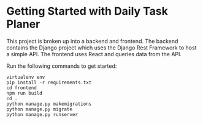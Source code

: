 # Getting Started with Daily Task Planer

This project is broken up into a backend and frontend. The backend contains the Django project which uses the Django Rest Framework to host a simple API. The frontend uses React and queries data from the API.

Run the following commands to get started:

`virtualenv env`<br />
`pip install -r requirements.txt`<br />
`cd frontend`<br />
`npm run build`<br />
`cd .`<br />
`python manage.py makemigrations` <br />
`python manage.py migrate `<br />
`python manage.py runserver`<br />

